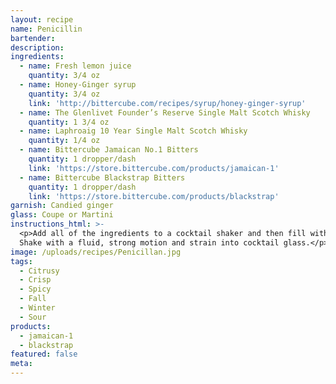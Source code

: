 ```yaml
---
layout: recipe
name: Penicillin
bartender:
description:
ingredients:
  - name: Fresh lemon juice
    quantity: 3/4 oz
  - name: Honey-Ginger syrup
    quantity: 3/4 oz
    link: 'http://bittercube.com/recipes/syrup/honey-ginger-syrup'
  - name: The Glenlivet Founder’s Reserve Single Malt Scotch Whisky
    quantity: 1 3/4 oz
  - name: Laphroaig 10 Year Single Malt Scotch Whisky
    quantity: 1/4 oz
  - name: Bittercube Jamaican No.1 Bitters
    quantity: 1 dropper/dash
    link: 'https://store.bittercube.com/products/jamaican-1'
  - name: Bittercube Blackstrap Bitters
    quantity: 1 dropper/dash
    link: 'https://store.bittercube.com/products/blackstrap'
garnish: Candied ginger
glass: Coupe or Martini
instructions_html: >-
  <p>Add all of the ingredients to a cocktail shaker and then fill with ice.
  Shake with a fluid, strong motion and strain into cocktail glass.</p>
image: /uploads/recipes/Penicillan.jpg
tags:
  - Citrusy
  - Crisp
  - Spicy
  - Fall
  - Winter
  - Sour
products:
  - jamaican-1
  - blackstrap
featured: false
meta:
---
```



